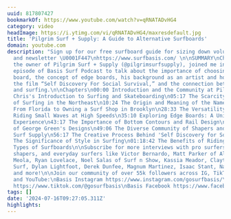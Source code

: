 ```yaml
---
uuid: 817807427
bookmarkOf: https://www.youtube.com/watch?v=qRNATADvHG4
category: video
headImage: https://i.ytimg.com/vi/qRNATADvHG4/maxresdefault.jpg
title: 'Pilgrim Surf + Supply: A Guide to Alternative Surfboards'
domain: youtube.com
description: "Sign up for our free surfboard guide for sizing down volume, video library,
  and newsletter \U0001F447\nhttps://www.surfbasis.com/ \n\nSUMMARY\nChris Gentille,
  the owner of Pilgrim Surf + Supply (@pilgrimsurfsupply), joined me in this week’s
  episode of Basis Surf Podcast to talk about the importance of choosing the right
  board, the concept of edge boards, his background as an artist and how he directed
  the film “Self Discovery For Social Survival,” and the connection between skateboarding
  and surfing.\n\nChapters\n00:00 Introduction and the Community at Pilgrim Surf Supply\n02:24
  Chris's Introduction to Surfing and Skateboarding\n05:17 The Scarcity and Desirability
  of Surfing in the Northeast\n10:24 The Origin and Meaning of the Name 'Pilgrim'\n16:38
  From Florida to Owning a Surf Shop in Brooklyn\n28:33 The Versatility of Gliders:
  Riding Small Waves at High Speeds\n35:10 Exploring Edge Boards: A Unique Surfing
  Experience\n43:17 The Importance of Bottom Contours and Rail Design\n44:43 The Resurgence
  of George Green's Designs\n49:06 The Diverse Community of Shapers and Surfers at
  Surf Supply\n56:17 The Creative Process Behind 'Self Discovery for Social Survival'\n01:09:12
  The Significance of Style in Surfing\n01:18:42 The Benefits of Riding Different
  Types of Surfboards\n\nSubscribe for more interviews with pro surfers, coaches,
  shapers, and everyday surfers like Victor Bernardo, Matt Parker of Album Surf, Matt
  Meola, Ryan Lovelace, Noel Salas of Surf n Show, Kassia Meador, Clayton of Ombe
  Surf, Dylan Lightfoot, Derek Dunfee, Magnum Martinez, Isaac Stant, Nakoa Decoite,
  and more!\n\nJoin our community of over 55k followers across IG, TikTok, Facebook,
  and YouTube:\nBasis Instagram https://www.instagram.com/gosurfbasis/\nBasis TikTok
  https://www.tiktok.com/@gosurfbasis\nBasis Facebook https://www.facebook.com/gosurfbasis/"
tags: []
date: '2024-07-16T09:27:05.311Z'
highlights: 
---
```




